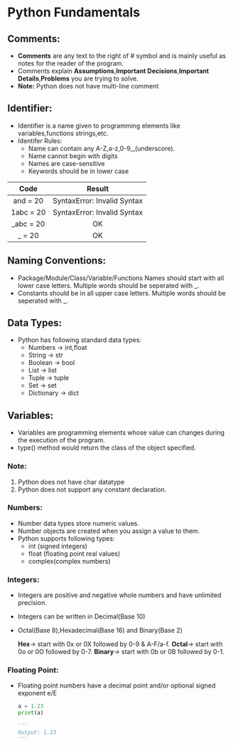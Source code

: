 # Python Fundamentals

## Comments:
* __Comments__ are any text to the right of # symbol and is mainly useful as notes for the reader of the program.
* Comments explain __Assumptions__,__Important Decisions__,__Important Details__,__Problems__ you are trying to solve.
* __Note:__ Python does not have multi-line comment

## Identifier:
* Identifier is a name given to programming elements like variables,functions strings,etc.
* Identifer Rules:
  * Name can contain any A-Z,a-z,0-9,_(underscore).
  * Name cannot begin with digits
  * Names are case-sensitive
  * Keywords should be in lower case

| Code      | Result |
| :-----------: | :-----------: |
|  and = 20      | SyntaxError: Invalid Syntax       |
| 1abc = 20   | SyntaxError: Invalid Syntax       |
| _abc = 20 | OK|
| _ = 20| OK|


## Naming Conventions:

* Package/Module/Class/Variable/Functions Names should start with all lower case letters. Multiple words should be seperated with _.
* Constants should be in all upper case letters. Multiple words should be seperated with _.

## Data Types:
* Python has following standard data types:
  * Numbers -> int,float
  * String -> str
  * Boolean -> bool
  * List -> list
  * Tuple -> tuple
  * Set -> set
  * Dictionary -> dict

## Variables:
* Variables are programming elements whose value can changes during the execution of the program.
* type() method would return the class of the object specified.

### Note:
1. Python does not have char datatype
2. Python does not support any constant declaration.


### Numbers:

* Number data types store numeric values.
* Number objects are created when you assign a value to them.
* Python supports following types:
  * int (signed integers)
  * float (floating point real values)
  * complex(complex numbers)

### Integers:

* Integers are positive and negative whole numbers and have unlimited precision.
* Integers can be written in Decimal(Base 10)
* Octal(Base 8),Hexadecimal(Base 16) and Binary(Base 2)
  

  **Hex**-> start with 0x or 0X followed by 0-9 & A-F/a-f.
  **Octal**-> start with 0o or 0O followed by 0-7.
  **Binary**-> start with 0b or 0B followed by 0-1.

### Floating Point:

* Floating point numbers have a decimal point and/or optional signed exponent e/E
  
  ```python
  a = 1.23
  print(a)

  '''
  Output: 1.23
  '''
  ```
